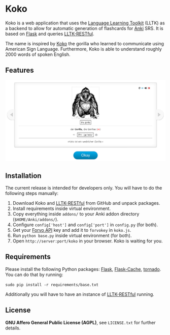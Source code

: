 Koko
=======

Koko is a web application that uses the [Language Learning Toolkit](http://github.com/lltk/lltk) (LLTK) as a backend to allow for automatic generation of flashcards for [Anki](http://ankisrs.net/) SRS. It is based on [Flask](http://flask.pocoo.org/) and queries [LLTK-RESTful](http://github.com/lltk/lltk-restful).

The name is inspired by [Koko](http://en.wikipedia.org/wiki/Koko_(gorilla)) the gorilla who learned to communicate using American Sign
Language. Furthermore, Koko is able to understand roughly 2000 words of spoken English.

Features
------------

<img src="https://raw.githubusercontent.com/lltk/Koko/master/info/screenshot-01.png" />

Installation
------------

The current release is intended for developers only. You will have to do the following steps manually:

1. Download Koko and [LLTK-RESTful](http://github.com/lltk/lltk-restful) from GitHub and unpack packages.
2. Install requirements inside virtual environment.
3. Copy everything inside `addons/` to your Anki addon directory (`$HOME/Anki/addons/`).
4. Configure `config['host']` and `config['port']` in `config.py` (for both).
5. Get your [Forvo API](http://api.forvo.com/) key and add it to `forvokey` in `koko.js`.
6. Run `python base.py` inside virtual environment (for both).
7. Open `http://server:port/koko` in your browser. Koko is waiting for you.

Requirements
------------

Please install the following Python packages: [Flask](https://pypi.python.org/pypi/Flask), [Flask-Cache](http://pypi.python.org/pypi/Flask-Cache/0.13.1), [tornado](http://pypi.python.org/pypi/tornado). You can do that by running:

`sudo pip install -r requirements/base.txt`

Additionally you will have to have an instance of [LLTK-RESTful](http://github.com/lltk/lltk-restful) running.

License
-------

**GNU Affero General Public License (AGPL)**, see `LICENSE.txt` for further details.
